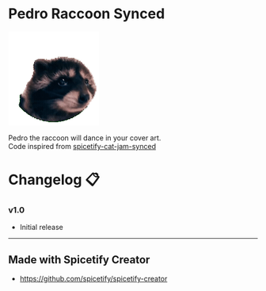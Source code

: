 # Pedro Raccoon Synced

![preview](resources/pedro.gif)

Pedro the raccoon will dance in your cover art.  
Code inspired from [spicetify-cat-jam-synced](https://github.com/BlafKing/spicetify-cat-jam-synced)

# Changelog 📋

<h3>v1.0</h3>

- Initial release

---

## Made with Spicetify Creator

- https://github.com/spicetify/spicetify-creator
